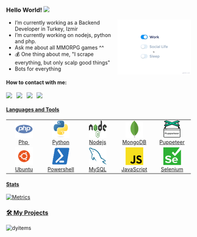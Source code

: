   ### Hello World!  <img src="https://github.com/sciencepal/sciencepal/blob/master/assets/Hi.gif" width="29px">
  
<img src="https://github.com/cagrisungur/cagrisungur/blob/main/images/life_balance.gif?raw=true" alt="side Image" align="right" width="200" height="auto" />
  
  - I’m currently working as a Backend Developer in Turkey, Izmir
  - I’m currently working on nodejs, python and php.
  - Ask me about all MMORPG games ^^
  - :moneybag:	 One thing about me, "I scrape everything, but only scalp good things"
  - Bots for everything
  
  #### How to contact with me:
  
  [<img src="https://upload.wikimedia.org/wikipedia/commons/8/83/Steam_icon_logo.svg" width="3.5%"/>](https://steamcommunity.com/id/50165846/)  &nbsp; [<img src="https://img.icons8.com/color/48/000000/linkedin.png" width="3.5%"/>](https://www.linkedin.com/in/cagri-sungur/)  &nbsp;  [<img src="https://img.icons8.com/fluent/48/000000/instagram-new.png" width="3.5%"/>](https://www.instagram.com/cagrisungur/)  &nbsp; <a href="mailto:cagrisungur@gmail.com"> <img src="https://img.icons8.com/fluent/48/000000/gmail.png" width="3.5%"/>
  
 #### Languages and Tools <br />
  <table>
  <tr>
    <td align="center" width="96">
      <a href="#macropower-tech">
        <img src="./images/php.svg" width="48" height="48" alt="php#" />
      </a>
      <br>Php&nbsp;
    </td>
    <td align="center" width="96">
      <a href="#macropower-tech">
        <img src="./images/python-original.svg" width="48" height="48" alt="Python" />
      </a>
      <br>Python
    </td>
    <td align="center" width="96">
      <a href="#macropower-tech">
        <img src="./images/nodejs.svg" width="48" height="48" alt="NodeJS" />
      </a>
      <br>Nodejs
    </td>
    <td align="center" width="96">
      <a href="#macropower-tech">
        <img src="./images/mongodb-icon.svg" width="48" height="48" alt="MongoDB" />
      </a>
      <br>MongoDB
    </td>
    <td align="center" width="96">
      <a href="#macropower-tech">
        <img src="./images/puppeteer-icon.svg" width="48" height="48" alt="Puppeteer" />
      </a>
      <br>Puppeteer
    </td>
  </tr>
  <tr>
    <td align="center"  width="96">
      <a href="#macropower-tech">
        <img src="./images/cof_orange_hex.svg" width="48" height="48" alt="Ubuntu" />
      </a>
      <br>Ubuntu
    </td>
    <td align="center" width="96">
      <a href="#macropower-tech">
        <img src="./images/PowerShell.svg" width="48" height="48" alt="Powershell" />
      </a>
      <br>Powershell
    </td>
    <td align="center"  width="96">
      <a href="#macropower-tech">
        <img src="./images/mysql.svg" width="48" height="48" alt="MySQL" />
      </a>
      <br>MySQL
    </td>
    <td align="center" width="96">
      <a href="#macropower-tech">
        <img src="./images/javascript.svg" width="48" height="48" alt="JavaScript" />
      </a>
      <br>JavaScript
    </td>
    <td align="center" width="96">
      <a href="#macropower-tech">
        <img src="./images/selenium.svg" width="48" height="48" alt="Selenium" />
      </a>
      <br>Selenium
    </td>
  </tr>
</table>
  
  #### Stats

![Metrics](https://metrics.lecoq.io/cagrisungur?template=terminal&base.metadata=0&config.timezone=Europe%2FIstanbul)
  
  ### 🛠️ My Projects
  
  <a href="https://dyitems.com" target="_blank"> <img alt="dyitems" src="https://dyitems.com/img/core-img/1.png" height="68" align="left"> </a>
